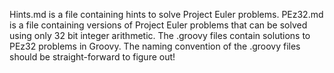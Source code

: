 Hints.md is a file containing hints to solve Project Euler problems. PEz32.md is a file containing versions of Project Euler problems that can be solved using only 32 bit integer arithmetic. The .groovy files contain solutions to PEz32 problems in Groovy. The naming convention of the .groovy files should be straight-forward to figure out!
